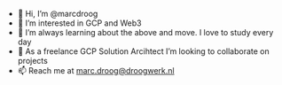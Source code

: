 - 👋 Hi, I’m @marcdroog
- 👀 I’m interested in GCP and Web3 
- 🌱 I’m always learning about the above and move. I love to study every day
- 💞️ As a freelance GCP Solution Arcihtect I’m looking to collaborate on projects
- 📫 Reach me at marc.droog@droogwerk.nl

<!---
marcdroog/marcdroog is a ✨ special ✨ repository because its `README.md` (this file) appears on your GitHub profile.
You can click the Preview link to take a look at your changes.
--->
